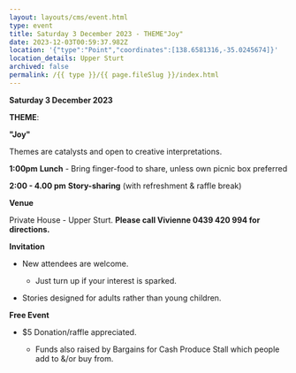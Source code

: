 ```yaml
---
layout: layouts/cms/event.html
type: event
title: Saturday 3 December 2023 - THEME"Joy"
date: 2023-12-03T00:59:37.982Z
location: '{"type":"Point","coordinates":[138.6581316,-35.0245674]}'
location_details: Upper Sturt
archived: false
permalink: /{{ type }}/{{ page.fileSlug }}/index.html
---
```

 **Saturday 3 December 2023**

**THEME**:

**"Joy"**

Themes are catalysts and open to creative interpretations.   

**1:00pm**  **Lunch** - Bring finger-food to share, unless own picnic box preferred

**2:00 - 4.00 pm**    **Story-sharing** (with refreshment & raffle break) 

**Venue**

Private House - Upper Sturt. **Please call Vivienne 0439 420 994 for directions.**

**Invitation**  

* New attendees are welcome. 

  * Just turn up if your interest is sparked.
* Stories designed for adults rather than young children. 

**Free Event**   

* $5 Donation/raffle appreciated.

  * Funds also raised by Bargains for Cash Produce Stall which people add to &/or buy from.